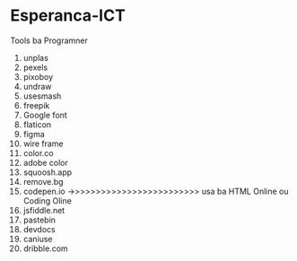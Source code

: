 # Esperanca-ICT
Tools ba Programner



1) unplas
2) pexels
3) pixoboy
4) undraw
5) usesmash
6) freepik
7) Google font
8) flaticon
9) figma
10) wire frame
11) color.co
12) adobe color
13) squoosh.app
14) remove.bg
15) codepen.io ->>>>>>>>>>>>>>>>>>>>>>>>> usa ba HTML Online ou Coding Oline
16)  jsfiddle.net
17) pastebin
18) devdocs
19) caniuse
20) dribble.com
